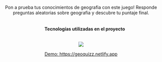
<p align="center">Pon a prueba tus conocimientos de geografia con este juego! Responde preguntas aleatorias sobre geografia y descubre tu puntaje final.</p>


<div>
  
  <ul align="center">
   <h4 style="display: inline-block">Tecnologías utilizadas en el proyecto</h4>
  </ul>
</div>

<p align="center">
  <a href="https://skillicons.dev">
    <img src="https://skillicons.dev/icons?i=css,html,js,react" />
  </a>
</p>

<p align="center">
  <a href="https://geoquizz.netlify.app" target="_blank">Demo: https://geoquizz.netlify.app</a>
</p>

